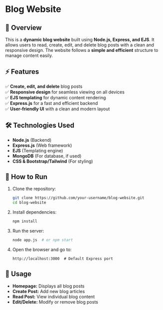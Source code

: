 # **Blog Website**  

## **📌 Overview**  
This is a **dynamic blog website** built using **Node.js, Express, and EJS**. It allows users to read, create, edit, and delete blog posts with a clean and responsive design. The website follows a **simple and efficient** structure to manage content easily.  

## **⚡ Features**  
✅ **Create, edit, and delete** blog posts  
✅ **Responsive design** for seamless viewing on all devices  
✅ **EJS templating** for dynamic content rendering  
✅ **Express.js** for a fast and efficient backend  
✅ **User-friendly UI** with a clean and modern layout  

## **🛠️ Technologies Used**  
- **Node.js** (Backend)  
- **Express.js** (Web framework)  
- **EJS** (Templating engine)  
- **MongoDB** (For database, if used)  
- **CSS & Bootstrap/Tailwind** (For styling)  

## **🚀 How to Run**  
1. Clone the repository:  
   ```bash
   git clone https://github.com/your-username/blog-website.git
   cd blog-website
   ```  
2. Install dependencies:  
   ```bash
   npm install
   ```  
3. Run the server:  
   ```bash
   node app.js  # or npm start
   ```  
4. Open the browser and go to:  
   ```
   http://localhost:3000  # Default Express port
   ```

## **📄 Usage**  
- **Homepage:** Displays all blog posts  
- **Create Post:** Add new blog articles  
- **Read Post:** View individual blog content  
- **Edit/Delete:** Modify or remove blog posts  
